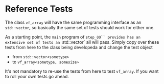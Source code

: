 # Reference Tests

The class `vf_array` will have the same programming
interface as an `std::vector`, so basically the same set of
tests should work for either one.

As a starting point, the `main` program of `step_00``
provides has an extensive set of tests an `std::vector` all
will pass. Simply copy over these tests from here to the
class being developeda and change the test object
-   from `std::vector<sometype>`
-   to `vf_array<sometype, somesize>`

It's not mandatory to re-use the tests from here to test
`vf_array`. If you want to roll your own tests go ahead.
